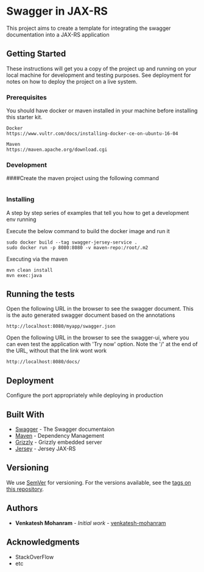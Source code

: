 # Swagger in JAX-RS

This project aims to create a template for integrating the swagger documentation into a JAX-RS application

## Getting Started

These instructions will get you a copy of the project up and running on your local machine for development and testing purposes. See deployment for notes on how to deploy the project on a live system.

### Prerequisites

You should have docker or maven installed in your machine before installing this starter kit.

```
Docker
https://www.vultr.com/docs/installing-docker-ce-on-ubuntu-16-04
```
```
Maven
https://maven.apache.org/download.cgi
```
### Development
####Create the maven project using the following command
```
```

### Installing

A step by step series of examples that tell you how to get a development env running

Execute the below command to build the docker image and run it

```
sudo docker build --tag swagger-jersey-service .
sudo docker run -p 8080:8080 -v maven-repo:/root/.m2
```

Executing via the maven

```
mvn clean install
mvn exec:java
```

## Running the tests

Open the following URL in the browser to see the swagger document. This is the auto generated swagger document based on the annotations
```
http://localhost:8080/myapp/swagger.json
```
Open the following URL in the browser to see the swagger-ui, where you can even test the application with 'Try now' option. Note the '/' at the end of the URL, without that the link wont work
```
http://localhost:8080/docs/
```

## Deployment

Configure the port appropriately while deploying in production

## Built With

* [Swagger](https://swagger.io/) - The Swagger documentaion
* [Maven](https://maven.apache.org/) - Dependency Management
* [Grizzly](https://javaee.github.io/grizzly/) - Grizzly embedded server
* [Jersey](https://jersey.github.io/) - Jersey JAX-RS

## Versioning

We use [SemVer](http://semver.org/) for versioning. For the versions available, see the [tags on this repository](https://github.com/your/project/tags). 

## Authors

* **Venkatesh Mohanram** - *Initial work* - [venkatesh-mohanram](https://github.com/venkatesh-mohanram)

## Acknowledgments

* StackOverFlow
* etc

